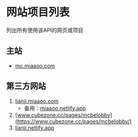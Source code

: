 # 网站项目列表

列出所有使用该API的网页或项目

## 主站

- [mc.miaaoo.com](https://mc.miaaoo.com/)

## 第三方网站

1. [lianji.miaaoo.com](https://lianji.miaaoo.com/)
    - 备用：[miaaoo.netlify.app](https://miaaoo.netlify.app/)
2. [www.cubezone.cc/pages/mcbelobby](https://www.cubezone.cc/pages/mcbelobby/)
3. [lianji.netlify.app](https://lianji.netlify.app/)